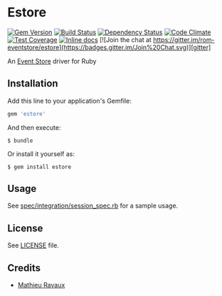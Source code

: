 [gem]: https://rubygems.org/gems/estore
[travis]: https://travis-ci.org/rom-eventstore/estore
[gemnasium]: https://gemnasium.com/rom-eventstore/estore
[codeclimate]: https://codeclimate.com/github/rom-eventstore/estore
[inchpages]: http://inch-ci.org/github/rom-eventstore/estore
[gitter]: https://gitter.im/rom-eventstore/estore?utm_source=badge&utm_medium=badge&utm_campaign=pr-badge&utm_content=badge

# Estore

[![Gem Version](https://badge.fury.io/rb/estore.svg)][gem]
[![Build Status](https://travis-ci.org/rom-eventstore/estore.svg?branch=master)][travis]
[![Dependency Status](https://gemnasium.com/rom-eventstore/estore.png)][gemnasium]
[![Code Climate](https://codeclimate.com/github/rom-eventstore/estore/badges/gpa.svg)][codeclimate]
[![Test Coverage](https://codeclimate.com/github/rom-eventstore/estore/badges/coverage.svg)][codeclimate]
[![Inline docs](http://inch-ci.org/github/rom-eventstore/estore.svg?branch=master)][inchpages]
[![Join the chat at https://gitter.im/rom-eventstore/estore](https://badges.gitter.im/Join%20Chat.svg)][gitter]

An [Event Store](http://geteventstore.com/) driver for Ruby

## Installation

Add this line to your application's Gemfile:

```ruby
gem 'estore'
```

And then execute:

    $ bundle

Or install it yourself as:

    $ gem install estore

## Usage

See [spec/integration/session_spec.rb](spec/integration/session_spec.rb) for a sample usage.

## License

See [LICENSE](LICENSE) file.

## Credits

  * [Mathieu Ravaux](https://github.com/mathieuravaux)
